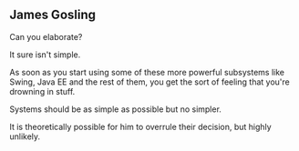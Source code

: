 ## James Gosling

Can you elaborate?

It sure isn't simple.

As soon as you start using some of these more powerful subsystems like Swing, Java EE and the rest of them, you get the sort of feeling 
that you're drowning in stuff.

Systems should be as simple as possible but no simpler.

It is theoretically possible for him to overrule their decision, but highly unlikely.



